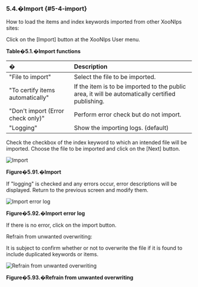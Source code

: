 ### 5.4.�Import {#5-4-import}

How to load the items and index keywords imported from other XooNIps sites:

Click on the [Import] button at the XooNIps User menu.

**Table�5.1.�Import functions**

| � | Description |
| :-- | :-- |
| &quot;File to import&quot; | Select the file to be imported. |
| &quot;To certify items automatically&quot; | If the item is to be imported to the public area, it will be automatically certified publishing. |
| &quot;Don&#039;t import (Error check only)&quot; | Perform error check but do not import. |
| &quot;Logging&quot; | Show the importing logs. (default) |

Check the checkbox of the index keyword to which an intended file will be imported. Choose the file to be imported and click on the [Next] button.

![Import](images\xoonips-operate87.png)

**Figure�5.91.�Import**

If &quot;logging&quot; is checked and any errors occur, error descriptions will be displayed. Return to the previous screen and modify them.

![Import error log](images\xoonips-operate93.png)

**Figure�5.92.�Import error log**

If there is no error, click on the import button.

Refrain from unwanted overwriting:

It is subject to confirm whether or not to overwrite the file if it is found to include duplicated keywords or items.

![Refrain from unwanted overwriting](images\xoonips-operate88.png)

**Figure�5.93.�Refrain from unwanted overwriting**